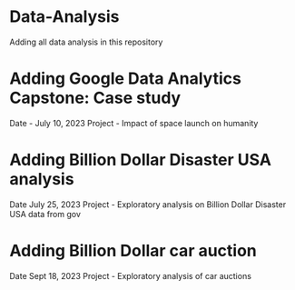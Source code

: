 # Data-Analysis
Adding all data analysis in this repository

# Adding Google Data Analytics Capstone: Case study 
Date - July 10, 2023 
Project - Impact of space launch on humanity

# Adding Billion Dollar Disaster USA analysis
Date July 25, 2023
Project - Exploratory analysis on Billion Dollar Disaster USA data from gov 

# Adding Billion Dollar car auction 
Date Sept 18, 2023
Project - Exploratory analysis of car auctions
